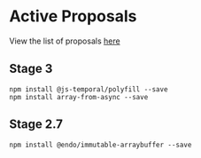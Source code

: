 # Active Proposals

View the list of proposals [here](https://github.com/tc39/proposals/blob/main/README.md)

## Stage 3

```
npm install @js-temporal/polyfill --save
npm install array-from-async --save
```

## Stage 2.7

```
npm install @endo/immutable-arraybuffer --save
```
